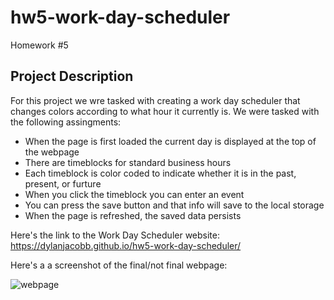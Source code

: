 # hw5-work-day-scheduler
Homework #5

## **Project Description**
For this project we wre tasked with creating a work day scheduler that changes colors according to what hour it currently is. We were tasked with the following assingments:
* When the page is first loaded the current day is displayed at the top of the webpage
* There are timeblocks for standard business hours
* Each timeblock is color coded to indicate whether it is in the past, present, or furture
* When you click the timeblock you can enter an event
* You can press the save button and that info will save to the local storage
* When the page is refreshed, the saved data persists

Here's the link to the Work Day Scheduler website: https://dylanjacobb.github.io/hw5-work-day-scheduler/

Here's a a screenshot of the final/not final webpage:

![webpage](https://user-images.githubusercontent.com/75706156/108803961-05401100-756a-11eb-8b9c-ed5ae59effa9.png)

